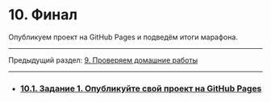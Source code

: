 # 10. Финал

Опубликуем проект на GitHub Pages и подведём итоги марафона.

---

Предыдущий раздел: [9. Проверяем домашние работы](./module-9.md)

---

- ### [10.1. Задание 1. Опубликуйте свой проект на GitHub Pages](../tasks/task-7.md)
